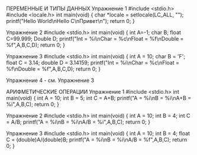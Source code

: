 ПЕРЕМЕННЫЕ И ТИПЫ ДАННЫХ
Упражнение 1 
#include <stdio.h>
#include <locale.h>
int main(void)
{
char *locale = setlocale(LC_ALL, "");
printf("Hello World\nHello C\nПривет\n");
return 0;
}

Упражнение 2 
#include <stdio.h>
int main(void)
{
int A=-1;
char B;
float C=99.999;
Double D;
printf("Int = %i\nChar = %c\nFloat = %f\nDouble = %f",A,B,C,D);
return 0;
}

Упражнение 3
#include <stdio.h>
int main(void)
{
int A = 10;
char B = 'F';
float C = 3.14;
double D = 3.14159;
printf("Int = %i\nChar = %c\nFloat = %f\nDouble = %f",A,B,C,D);
return 0;
}

Упражнение 4 - см. Упражнение 3

АРИФМЕТИЧЕСКИЕ ОПЕРАЦИИ
Упражнение 1
#include <stdio.h>
int main(void)
{
int A = 10;
int B = 5;
int C = A+B;
printf("A = %i\nB = %i\nA+B = %i",A,B,C);
return 0;
}

Упражнение 2
#include <stdio.h>
int main(void)
{
int A = 10;
int B = 4;
int C = A/B;
printf("A = %i\nB = %i\nA/B = %i",A,B,C);
return 0;
}

Упражнение 3
#include <stdio.h>
int main(void)
{
int A = 10;
int B = 4;
float C = (double)A/(double)B;
printf("A = %i\nB = %i\nA/B = %f",A,B,C);
return 0;
}
